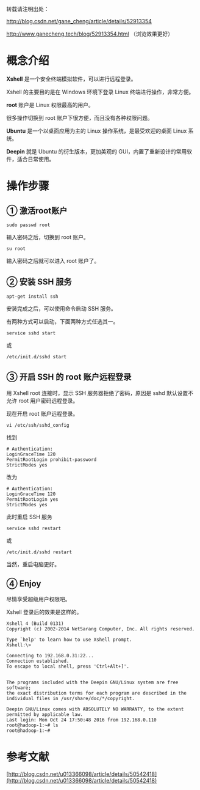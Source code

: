 转载请注明出处：

http://blog.csdn.net/gane_cheng/article/details/52913354

http://www.ganecheng.tech/blog/52913354.html （浏览效果更好）

**概念介绍**
========

**Xshell** 是一个安全终端模拟软件，可以进行远程登录。

Xshell 的主要目的是在 Windows 环境下登录 Linux 终端进行操作，非常方便。

**root** 账户是 Linux 权限最高的用户。

很多操作切换到 root 账户下很方便，而且没有各种权限问题。

**Ubuntu** 是一个以桌面应用为主的 Linux 操作系统，是最受欢迎的桌面 Linux 系统。

**Deepin** 就是 Ubuntu 的衍生版本，更加美观的 GUI，内置了重新设计的常用软件，适合日常使用。

**操作步骤**
========

**① 激活root账户**
--------------

```
sudo passwd root
```

输入密码之后，切换到 root 账户。

```
su root
```

输入密码之后就可以进入 root 账户了。

**② 安装 SSH 服务**
---------------

```
apt-get install ssh
```

安装完成之后，可以使用命令启动 SSH 服务。

有两种方式可以启动，下面两种方式任选其一。

```
service sshd start
```

或

```
/etc/init.d/sshd start
```

**③ 开启 SSH 的 root 账户远程登录**
------------

用 Xshell root 连接时，显示 SSH 服务器拒绝了密码，原因是 sshd 默认设置不允许 root 用户密码远程登录。

现在开启 root 账户远程登录。

```
vi /etc/ssh/sshd_config
```

找到

```
# Authentication:
LoginGraceTime 120
PermitRootLogin prohibit-password
StrictModes yes
```

改为

```
# Authentication:
LoginGraceTime 120
PermitRootLogin yes
StrictModes yes
```

此时重启 SSH 服务

```
service sshd restart
```

或

```
/etc/init.d/sshd restart
```

当然，重启电脑更好。

**④ Enjoy**
-----------

尽情享受超级用户权限吧。

Xshell 登录后的效果是这样的。

```
Xshell 4 (Build 0131)
Copyright (c) 2002-2014 NetSarang Computer, Inc. All rights reserved.

Type `help' to learn how to use Xshell prompt.
Xshell:\> 

Connecting to 192.168.0.31:22...
Connection established.
To escape to local shell, press 'Ctrl+Alt+]'.


The programs included with the Deepin GNU/Linux system are free software;
the exact distribution terms for each program are described in the
individual files in /usr/share/doc/*/copyright.

Deepin GNU/Linux comes with ABSOLUTELY NO WARRANTY, to the extent
permitted by applicable law.
Last login: Mon Oct 24 17:50:48 2016 from 192.168.0.110
root@hadoop-1:~# ls
root@hadoop-1:~# 
```

**参考文献**
========

[http://blog.csdn.net/u013366098/article/details/50542418](http://blog.csdn.net/u013366098/article/details/50542418)

